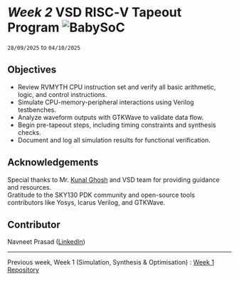 # *Week 2* VSD RISC‑V Tapeout Program ![BabySoC](https://img.shields.io/badge/SoC_Research_%26_Hands_On-Done-darkgreen)

`28/09/2025` to `04/10/2025`


## Objectives

- Review RVMYTH CPU instruction set and verify all basic arithmetic, logic, and control instructions.
- Simulate CPU-memory-peripheral interactions using Verilog testbenches.
- Analyze waveform outputs with GTKWave to validate data flow.
- Begin pre-tapeout steps, including timing constraints and synthesis checks.
- Document and log all simulation results for functional verification.



## Acknowledgements

Special thanks to Mr. [Kunal Ghosh](https://in.linkedin.com/in/kunal-ghosh-vlsisystemdesign-com-28084836) and VSD team for providing guidance and resources.  
Gratitude to the SKY130 PDK community and open-source tools contributors like Yosys, Icarus Verilog, and GTKWave.

## Contributor
  Navneet Prasad ([LinkedIn](https://linkedin.com/in/navneetprasad1311)) 

---

Previous week, Week 1 (Simulation, Synthesis & Optimisation) : [Week 1 Repository](https://github.com/navneetprasad1311/vsd-soc-pgrm-w1)
